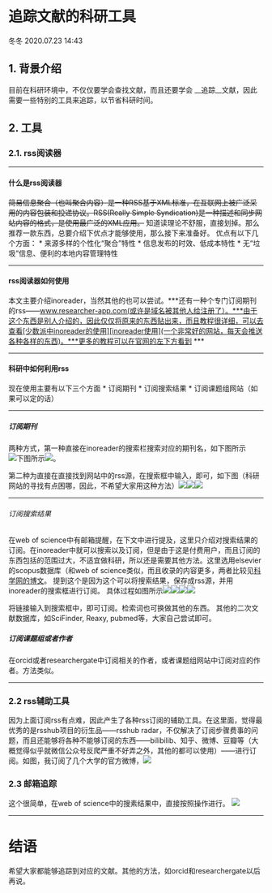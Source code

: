 # 追踪文献的科研工具
冬冬
2020.07.23 14:43
## 1. 背景介绍
  目前在科研环境中，不仅仅要学会查找文献，而且还要学会 __追踪__文献，因此需要一些特别的工具来追踪，以节省科研时间。
## 2. 工具
### 2.1. rss阅读器

***
#### 什么是rss阅读器
~~简易信息聚合（也叫聚合内容）是一种RSS基于XML标准，在互联网上被广泛采用的内容包装和投递协议。RSS(Really Simple Syndication)是一种描述和同步网站内容的格式，是使用最广泛的XML应用。~~
知道读理论不舒服，直接划掉。那么推荐一款东西，总要介绍下优点才能够使用，那么接下来准备好。
优点有以下几个方面：
	* 来源多样的个性化“聚合”特性
	* 信息发布的时效、低成本特性
	* 无“垃圾”信息、便利的本地内容管理特性
***
#### rss阅读器如何使用
本文主要介绍inoreader，当然其他的也可以尝试。***还有一种个专门订阅期刊的rss——www.researcher-app.com(或许是域名被其他人给注册了）。***由于这个东西是别人介绍的，因此仅仅将原来的东西贴出来，而且教程很详细，可以去查看[少数派中inoreader的使用][inoreader使用](一个非常好的网站，每天会推送各种各样的东西)。***更多的教程可以在官网的左下方看到 ***
***
#### 科研中如何利用rss
现在使用主要有以下三个方面
	* 订阅期刊
	* 订阅搜索结果
	* 订阅课题组网站（如果可以定的话）
___
##### 订阅期刊
两种方式，第一种直接在inoreader的搜索栏搜索对应的期刊名，如下图所示![下图所示][p1]![][p2]。

第二种为直接在直接找到网站中的rss源，在搜索框中输入，即可，如下图（科研网站的寻找有点困哪，因此，不希望大家用这种方法）![][p3]![][p4]![][p5]

___
###### 订阅搜索结果
在web of science中有邮箱提醒，在下文中进行提及，这里只介绍对搜索结果的订阅。在inoreader中就可以搜索以及订阅，但是由于这是付费用户，而且订阅的东西包括的范围过大，不适宜做科研，所以还是需要其他方法。这里选用elsevier的scopus数据库（和web of science类似，而且收录的内容更多，两者比较见[科学网的博文][S VS W]。
提到这个是因为这个可以将搜索结果，保存成rss源，并用inoreader的搜索框进行订阅。
具体过程如图所示![][p6]![][p7]![][p8]![][p9]

将链接输入到搜索框中，即可订阅。检索词也可换做其他的东西。
其他的二次文献数据库，如SciFinder, Reaxy, pubmed等，大家自己尝试即可。

##### 订阅课题组或者作者
在orcid或者researchergate中订阅相关的作者，或者课题组网站中订阅对应的作者。方法类似。

___

### 2.2 rss辅助工具
因为上面订阅rss有点难，因此产生了各种rss订阅的辅助工具。在这里面，觉得最优秀的是rsshub项目的衍生品——rsshub radar，不仅解决了订阅步骤费事的问题，而且还能够将各种不能够订阅的东西——bilibilib、知乎、微博、豆瓣等（大概觉得似乎就微信公众号反爬严重不好弄之外，其他的都可以使用）——进行订阅。如图，我订阅了几个大学的官方微博，![][p11]
### 2.3 邮箱追踪
这个很简单，在web of science中的搜素结果中，直接按照操作进行。
![][p10]

___

# 结语

希望大家都能够追踪到对应的文献。其他的方法，如orcid和researchergate以后再说。



[inoreader使用]: https://www.jianshu.com/p/783ada2f6e17
[S VS W ]:  http://blog.sciencenet.cn/blog-3075-913425.html

[p1]: https://ddw2019.oss-cn-shanghai.aliyuncs.com/img/5.PNG
[p2]: https://ddw2019.oss-cn-shanghai.aliyuncs.com/img/6.PNG
[p3]: https://ddw2019.oss-cn-shanghai.aliyuncs.com/img/8.PNG
[p4]: https://ddw2019.oss-cn-shanghai.aliyuncs.com/img/9.PNG
[p5]: https://ddw2019.oss-cn-shanghai.aliyuncs.com/img/7.PNG

[p6]: https://ddw2019.oss-cn-shanghai.aliyuncs.com/img/10.PNG
[p7]: https://ddw2019.oss-cn-shanghai.aliyuncs.com/img/12.PNG
[p8]: https://ddw2019.oss-cn-shanghai.aliyuncs.com/img/11.PNG
[p9]: https://ddw2019.oss-cn-shanghai.aliyuncs.com/img/13.PNG

[p10]: https://ddw2019.oss-cn-shanghai.aliyuncs.com/img/2.PNG
[p11]: https://ddw2019.oss-cn-shanghai.aliyuncs.com/img/14.PNG
